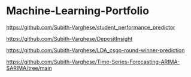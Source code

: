 # Machine-Learning-Portfolio

https://github.com/Subith-Varghese/student_performance_predictor

https://github.com/Subith-Varghese/DepositInsight

https://github.com/Subith-Varghese/LDA_csgo-round-winner-prediction

https://github.com/Subith-Varghese/Time-Series-Forecasting-ARIMA-SARIMA/tree/main
